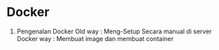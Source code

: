 # Docker
01. Pengenalan Docker
Old way    : Meng-Setup Secara manual di server
Docker way : Membuat image dan membuat container
